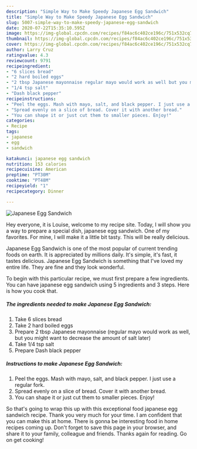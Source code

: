 ```yaml
---
description: "Simple Way to Make Speedy Japanese Egg Sandwich"
title: "Simple Way to Make Speedy Japanese Egg Sandwich"
slug: 5007-simple-way-to-make-speedy-japanese-egg-sandwich
date: 2020-07-22T15:35:10.595Z
image: https://img-global.cpcdn.com/recipes/f84ac6c402ce196c/751x532cq70/japanese-egg-sandwich-recipe-main-photo.jpg
thumbnail: https://img-global.cpcdn.com/recipes/f84ac6c402ce196c/751x532cq70/japanese-egg-sandwich-recipe-main-photo.jpg
cover: https://img-global.cpcdn.com/recipes/f84ac6c402ce196c/751x532cq70/japanese-egg-sandwich-recipe-main-photo.jpg
author: Larry Cruz
ratingvalue: 4.3
reviewcount: 9791
recipeingredient:
- "6 slices bread"
- "2 hard boiled eggs"
- "2 tbsp Japanese mayonnaise regular mayo would work as well but you might want to decrease the amount of salt later"
- "1/4 tsp salt"
- "Dash black pepper"
recipeinstructions:
- "Peel the eggs. Mash with mayo, salt, and black pepper. I just use a regular fork."
- "Spread evenly on a slice of bread. Cover it with another bread."
- "You can shape it or just cut them to smaller pieces. Enjoy!"
categories:
- Recipe
tags:
- japanese
- egg
- sandwich

katakunci: japanese egg sandwich 
nutrition: 153 calories
recipecuisine: American
preptime: "PT30M"
cooktime: "PT48M"
recipeyield: "1"
recipecategory: Dinner

---
```



![Japanese Egg Sandwich](https://img-global.cpcdn.com/recipes/f84ac6c402ce196c/751x532cq70/japanese-egg-sandwich-recipe-main-photo.jpg)

Hey everyone, it is Louise, welcome to my recipe site. Today, I will show you a way to prepare a special dish, japanese egg sandwich. One of my favorites. For mine, I will make it a little bit tasty. This will be really delicious.



Japanese Egg Sandwich is one of the most popular of current trending foods on earth. It is appreciated by millions daily. It's simple, it's fast, it tastes delicious. Japanese Egg Sandwich is something that I've loved my entire life. They are fine and they look wonderful.


To begin with this particular recipe, we must first prepare a few ingredients. You can have japanese egg sandwich using 5 ingredients and 3 steps. Here is how you cook that.

<!--inarticleads1-->

##### The ingredients needed to make Japanese Egg Sandwich:

1. Take 6 slices bread
1. Take 2 hard boiled eggs
1. Prepare 2 tbsp Japanese mayonnaise (regular mayo would work as well, but you might want to decrease the amount of salt later)
1. Take 1/4 tsp salt
1. Prepare Dash black pepper




<!--inarticleads2-->

##### Instructions to make Japanese Egg Sandwich:

1. Peel the eggs. Mash with mayo, salt, and black pepper. I just use a regular fork.
1. Spread evenly on a slice of bread. Cover it with another bread.
1. You can shape it or just cut them to smaller pieces. Enjoy!




So that's going to wrap this up with this exceptional food japanese egg sandwich recipe. Thank you very much for your time. I am confident that you can make this at home. There is gonna be interesting food in home recipes coming up. Don't forget to save this page in your browser, and share it to your family, colleague and friends. Thanks again for reading. Go on get cooking!
